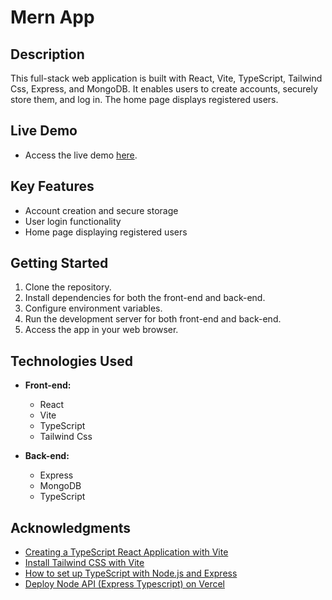 
# Mern App

## Description
This full-stack web application is built with React, Vite, TypeScript, Tailwind Css, Express, and MongoDB. It enables users to create accounts, securely store them, and log in. The home page displays registered users.

## Live Demo
- Access the live demo [here](https://mern-app-x2sp.vercel.app/).

## Key Features
- Account creation and secure storage
- User login functionality
- Home page displaying registered users

## Getting Started
1. Clone the repository.
2. Install dependencies for both the front-end and back-end.
3. Configure environment variables.
4. Run the development server for both front-end and back-end.
5. Access the app in your web browser.

## Technologies Used
- **Front-end:**
  - React
  - Vite
  - TypeScript
  - Tailwind Css

- **Back-end:**
  - Express
  - MongoDB
  - TypeScript



## Acknowledgments
- [Creating a TypeScript React Application with Vite ](https://developer.okta.com/blog/2022/03/14/react-vite-number-converter)
- [Install Tailwind CSS with Vite](https://tailwindcss.com/docs/guides/vite)
- [How to set up TypeScript with Node.js and Express](https://dev.to/cristain/how-to-set-up-typescript-with-nodejs-and-express-2023-gf)
- [Deploy Node API (Express Typescript) on Vercel](https://dev.to/tirthpatel/deploy-node-ts-express-typescript-on-vercel-284h)
